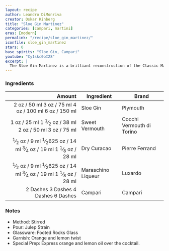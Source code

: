 ```yaml
---
layout: recipe
author: Leandro DiMonriva
creator: Oskar Kinberg
title: "Sloe Gin Martinez"
categories: [campari, martini]
eras: [modern]
permalink: "/recipe/sloe_gin_martinez/"
iconfile: sloe_gin_martinez
stars: 0
base_spirits: "Sloe Gin, Campari"
youtube: "Cy1skc0oI28"
excerpt: |
  The Sloe Gin Martinez is a brilliant reconstruction of the Classic Martinez. It was created by London Barman, Oskar Kinberg while he ran his own speakeasy style bar Oskar's Bar in the basement of the, now defunct, Michelin Star restaurant Dabbous.
---
```


### Ingredients

|   Amount | Ingredient         | Brand                     |
| -------: | ------------------ | ------------------------- |
|     <span class="onex active">2 oz  / 50 ml</span> <span class="onehalfx">3 oz  / 75 ml</span> <span class="twox">4 oz  / 100 ml</span> <span class="threex">6 oz  / 150 ml</span>| Sloe Gin           | Plymouth                  |
|     <span class="onex active">1 oz  / 25 ml</span> <span class="onehalfx">1 <sup>1</sup>&frasl;<sub>2</sub> oz  / 38 ml</span> <span class="twox">2 oz  / 50 ml</span> <span class="threex">3 oz  / 75 ml</span>| Sweet Vermouth     | Cocchi Vermouth di Torino |
| <span class="onex active"> <sup>1</sup>&frasl;<sub>2</sub> oz  / 9 ml</span> <span class="onehalfx"> <sup>1</sup>&frasl;<sub>2</sub>625 oz  / 14 ml</span> <span class="twox"> <sup>3</sup>&frasl;<sub>4</sub> oz  / 19 ml</span> <span class="threex">1 <sup>1</sup>&frasl;<sub>8</sub> oz  / 28 ml</span>| Dry Curacao        | Pierre Ferrand            |
| <span class="onex active"> <sup>1</sup>&frasl;<sub>2</sub> oz  / 9 ml</span> <span class="onehalfx"> <sup>1</sup>&frasl;<sub>2</sub>625 oz  / 14 ml</span> <span class="twox"> <sup>3</sup>&frasl;<sub>4</sub> oz  / 19 ml</span> <span class="threex">1 <sup>1</sup>&frasl;<sub>8</sub> oz  / 28 ml</span>| Maraschino Liqueur | Luxardo                   |
| <span class="onex active">2 Dashes </span> <span class="onehalfx">3 Dashes </span> <span class="twox">4 Dashes </span> <span class="threex">6 Dashes </span>| Campari            | Campari                   |

### Notes

- Method: Stirred
- Pour: Julep Strain
- Glassware: Footed Rocks Glass
- Garnish: Orange and lemon twist
- Special Prep: Express orange and lemon oil over the cocktail.

    
<script type="application/ld+json">
{
  "@context": "https://schema.org",
  "@type": "Recipe",
  "author": "{{ page.author }}",
  "description": "{{ page.excerpt | strip_html | replace: '"', "'" }}",
  "image": "{% for ingredient in site.data[page.iconfile].images.ingredient limit: 1 %}{{ ingredient.url }}{% endfor %}",
  "recipeIngredient": [  "2 oz Sloe Gin",
  "1 oz Sweet Vermouth",
  "0.375 oz Dry Curacao ",
  "0.375 oz Maraschino Liqueur",
  "2 Dashes Campari "],
  "name": "{{ page.title }}",
  "recipeInstructions": "  {
    '@type': 'HowToStep',
    'text': '- Method: Stirred
'
  },  {
    '@type': 'HowToStep',
    'text': '- Pour: Julep Strain
'
  },  {
    '@type': 'HowToStep',
    'text': '- Glassware: Footed Rocks Glass
'
  },  {
    '@type': 'HowToStep',
    'text': '- Garnish: Orange and lemon twist
'
  },  {
    '@type': 'HowToStep',
    'text': '- Special Prep: Express orange and lemon oil over the cocktail.
'
  }",
  "recipeYield": "1 cocktail",
  "recipeCategory": "cocktail",
  "aggregateRating": "{%- if page.stars -%}{%- include stars_metadata.html %} out of 5{% else %}NA{%- endif -%}",
  "recipeCuisine": "global",
  "prepTime": "20 minutes",
  "cookTime": "15 second",
  "keywords": "{{ page.title }}, cocktail, {{ page.eras }}, {%- include category_metadata.html -%}, {%- include spirits_metadata.html -%}",
  "nutrition": "NA"
}
</script>

    